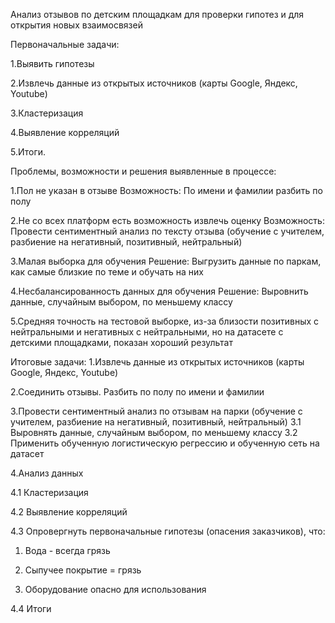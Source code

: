 Анализ отзывов по детским площадкам для проверки гипотез и для открытия новых взаимосвязей

Первоначальные задачи:

1.Выявить гипотезы

2.Извлечь данные из открытых источников (карты Google, Яндекс, Youtube)

3.Кластеризация 

4.Выявление корреляций

5.Итоги.

Проблемы, возможности и решения выявленные в процессе:

1.Пол не указан в отзыве
Возможность: По имени и фамилии разбить по полу

2.Не со всех платформ есть возможность извлечь оценку
Возможность: Провести сентиментный анализ по тексту отзыва (обучение с учителем, разбиение на негативный, позитивный, нейтральный) 

3.Малая выборка для обучения
Решение: Выгрузить данные по паркам, как самые близкие по теме и обучать на них

4.Несбалансированность данных для обучения
	Решение: Выровнить данные, случайным выбором, по меньшему классу
	
5.Средняя точность на тестовой выборке, из-за близости позитивных с нейтральными и негативных с нейтральными, но на датасете с детскими площадками, показан хороший результат
	
Итоговые задачи: 
1.Извлечь данные из открытых источников (карты Google, Яндекс, Youtube)

2.Соединить отзывы. Разбить по полу по имени и фамилии 

3.Провести сентиментный анализ по отзывам на парки (обучение с учителем, разбиение на негативный, позитивный, нейтральный) 
3.1 Выровнять данные, случайным выбором, по меньшему классу
3.2 Применить обученную логистическую регрессию и обученную сеть на датасет

4.Анализ данных 

4.1 Кластеризация 

4.2 Выявление корреляций

4.3 Опровергнуть первоначальные гипотезы (опасения заказчиков), что:

1. Вода - всегда грязь

2. Сыпучее покрытие = грязь

3. Оборудование опасно для использования

4.4 Итоги
